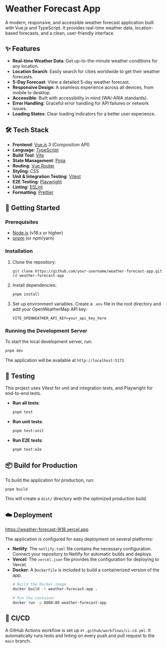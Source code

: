# Weather Forecast App

A modern, responsive, and accessible weather forecast application built with Vue.js and TypeScript. It provides real-time weather data, location-based forecasts, and a clean, user-friendly interface.

## ✨ Features

- **Real-time Weather Data**: Get up-to-the-minute weather conditions for any location.
- **Location Search**: Easily search for cities worldwide to get their weather forecasts.
- **5-Day Forecast**: View a detailed 5-day weather forecast.
- **Responsive Design**: A seamless experience across all devices, from mobile to desktop.
- **Accessible**: Built with accessibility in mind (WAI-ARIA standards).
- **Error Handling**: Graceful error handling for API failures or network issues.
- **Loading States**: Clear loading indicators for a better user experience.

## 🛠️ Tech Stack

- **Frontend**: [Vue.js](https://vuejs.org/) 3 (Composition API)
- **Language**: [TypeScript](https://www.typescriptlang.org/)
- **Build Tool**: [Vite](https://vitejs.dev/)
- **State Management**: [Pinia](https://pinia.vuejs.org/)
- **Routing**: [Vue Router](https://router.vuejs.org/)
- **Styling**: CSS
- **Unit & Integration Testing**: [Vitest](https://vitest.dev/)
- **E2E Testing**: [Playwright](https://playwright.dev/)
- **Linting**: [ESLint](https://eslint.org/)
- **Formatting**: [Prettier](https://prettier.io/)

## 🚀 Getting Started

### Prerequisites

- [Node.js](https://nodejs.org/en/) (v18.x or higher)
- [pnpm](https://pnpm.io/) (or npm/yarn)

### Installation

1.  Clone the repository:
    ```bash
    git clone https://github.com/your-username/weather-forecast-app.git
    cd weather-forecast-app
    ```

2.  Install dependencies:
    ```bash
    pnpm install
    ```

3.  Set up environment variables. Create a `.env` file in the root directory and add your OpenWeatherMap API key:
    ```
    VITE_OPENWEATHER_API_KEY=your_api_key_here
    ```

### Running the Development Server

To start the local development server, run:

```bash
pnpm dev
```

The application will be available at `http://localhost:5173`.

## 🧪 Testing

This project uses Vitest for unit and integration tests, and Playwright for end-to-end tests.

- **Run all tests**:
  ```bash
  pnpm test
  ```

- **Run unit tests**:
  ```bash
  pnpm test:unit
  ```

- **Run E2E tests**:
  ```bash
  pnpm test:e2e
  ```

## 📦 Build for Production

To build the application for production, run:

```bash
pnpm build
```

This will create a `dist/` directory with the optimized production build.

## ☁️ Deployment

https://weather-forecast-9l18.vercel.app

The application is configured for easy deployment on several platforms:

- **Netlify**: The `netlify.toml` file contains the necessary configuration. Connect your repository to Netlify for automatic builds and deploys.
- **Vercel**: The `vercel.json` file provides the configuration for deploying to Vercel.
- **Docker**: A `Dockerfile` is included to build a containerized version of the app.
  ```bash
  # Build the Docker image
  docker build -t weather-forecast-app .

  # Run the container
  docker run -p 8080:80 weather-forecast-app
  ```

## 🔄 CI/CD

A GitHub Actions workflow is set up in `.github/workflows/ci-cd.yml`. It automatically runs tests and linting on every push and pull request to the `main` branch.
